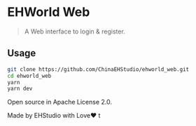 # EHWorld Web

> A Web interface to login & register.

## Usage

```sh
git clone https://github.com/ChinaEHStudio/ehworld_web.git
cd ehworld_web
yarn
yarn dev
```

Open source in Apache License 2.0.

Made by EHStudio with Love❤
t

